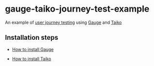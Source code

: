 # gauge-taiko-journey-test-example
An example of [user journey testing](https://martinfowler.com/bliki/UserJourneyTest.html) using [Gauge](https://gauge.org/) and [Taiko](https://taiko.gauge.org/)

## Installation steps

* [How to install Gauge](https://gauge.org/getting-started-guide/quick-install/)

* [How to install Taiko](https://taiko.gauge.org/#quick-install)
